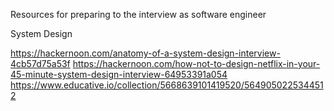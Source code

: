 Resources for preparing to the interview as software engineer

System Design

https://hackernoon.com/anatomy-of-a-system-design-interview-4cb57d75a53f
https://hackernoon.com/how-not-to-design-netflix-in-your-45-minute-system-design-interview-64953391a054
https://www.educative.io/collection/5668639101419520/5649050225344512
